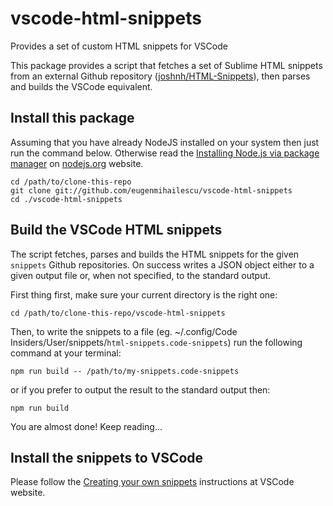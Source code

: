 # vscode-html-snippets
Provides a set of custom HTML snippets for VSCode

This package provides a script that fetches a set of Sublime HTML snippets from an external Github repository ([joshnh/HTML-Snippets](https://github.com/joshnh/HTML-Snippets)), then parses and builds the VSCode equivalent.

## Install this package

Assuming that you have already NodeJS installed on your system then just run the command below. Otherwise read the [Installing Node.js via package manager](https://nodejs.org/en/download/package-manager/) on [nodejs.org](https://nodejs.org) website.

```
cd /path/to/clone-this-repo
git clone git://github.com/eugenmihailescu/vscode-html-snippets
cd ./vscode-html-snippets
```

## Build the VSCode HTML snippets

The script fetches, parses and builds the HTML snippets for the given `snippets` Github repositories. On success writes a JSON object either to a given output file or, when not specified, to the standard output.

First thing first, make sure your current directory is the right one:

```
cd /path/to/clone-this-repo/vscode-html-snippets
```

Then, to write the snippets to a file (eg. ~/.config/Code Insiders/User/snippets/`html-snippets.code-snippets`) run the following command at your terminal:

```
npm run build -- /path/to/my-snippets.code-snippets
```

or if you prefer to output the result to the standard output then:

```
npm run build
```

You are almost done! Keep reading...

## Install the snippets to VSCode

Please follow the [Creating your own snippets](https://code.visualstudio.com/docs/editor/userdefinedsnippets) instructions at VSCode website.